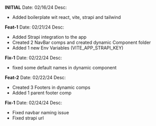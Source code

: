 **INITIAL**
Date: 02/16/24
Desc:
* Added boilerplate wit react, vite, strapi and tailwind

**Feat-1**
Date: 02/21/24
Desc:
* Added Strapi integration to the app
* Created 2 NavBar comps and created dynamic Component folder
* Added 1 new Env Variables (VITE_APP_STRAPI_KEY)

**Fix-1**
Date: 02/22/24
Desc:
* fixed some default names in dynamic component

**Feat-2**
Date: 02/22/24
Desc:
* Created 3 Footers in dynamic comps
* Added 1 parent footer comp

**Fix-1**
Date: 02/24/24
Desc:
* Fixed navbar naming issue
* Fixed strapi url